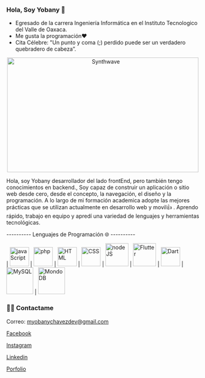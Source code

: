 ### Hola, Soy Yobany 👋
<!--
**yoba95/yoba95** is a ✨ _special_ ✨ repository because its `README.md` (this file) appears on your GitHub profile.
-->

- Egresado de la carrera Ingeniería Informática en el Instituto Tecnologico del Valle de Oaxaca.
- Me gusta la programación❤️
- Cita Célebre: "Un punto  y coma (;) perdido puede ser un verdadero quebradero de cabeza”.
<p align="center"><img src="https://thumbs.gfycat.com/GoodnaturedFondGaur-size_restricted.gif" alt="Synthwave" height="300" width="500"></p>
<div>
 <p>
 Hola, soy Yobany desarrollador del lado frontEnd, pero también tengo conocimientos en backend., Soy capaz de construir un aplicación o sitio web desde cero, desde el concepto, la navegación, el diseño y la programación. A lo largo de mi formación academica adopte las mejores prácticas que se utilizan actualmente en desarrollo web y movil👍 . Aprendo rápido, trabajo en equipo y apredí una variedad de lenguajes y herramientas tecnológicas.
</p>
</div>
---------- Lenguajes de Programación 🌐  ----------

| [<img src="https://user-images.githubusercontent.com/84747234/180591227-236aacb6-3ced-429f-bc9c-e97586e01384.png" alt="javaScript" width="50">](https://javascript.info/) | [<img src="https://user-images.githubusercontent.com/84747234/180591195-81a05ed0-a256-431b-ade6-69076d9f22e3.png" alt="php" width="50">](https://php.net/)  | [<img src="https://user-images.githubusercontent.com/84747234/180591226-5670f362-3a0f-4414-b375-766146e7da50.png" alt="HTML" width="50">](https://devdocs.io/html/)  |  [<img src="https://user-images.githubusercontent.com/84747234/180591276-b98c5b08-afeb-4ebb-b4fd-dd7a95558015.png" alt="CSS" width="50">](https://devdocs.io/css/) |  [<img src="https://user-images.githubusercontent.com/84747234/180591202-ab93aea2-0bd4-4549-b8da-6369373b530e.png" alt="nodeJS" width="60">](https://nodejs.org/es/) | [<img src="https://user-images.githubusercontent.com/84747234/180591182-f966885a-c441-48c1-81ae-6de9313db638.png" alt="Flutter" width="60">](https://flutter.dev/) | [<img src="https://user-images.githubusercontent.com/84747234/180591181-13588022-4e9d-41d4-9190-960963bf4f4b.png" alt="Dart" width="50">](https://dart.dev/) | [<img src="https://user-images.githubusercontent.com/84747234/180591215-ec0f1c06-1928-4e2c-8498-20f05e219d45.png" alt="MySQL" width="70">](https://dev.mysql.com/doc/) | [<img src="https://user-images.githubusercontent.com/84747234/180591277-c8b39799-e783-4b72-a7c9-f518a3c7e5f1.png" alt="MondoDB" width="70">](https://www.mongodb.com/)

<h3> 🤝🏻 Contactame </h3>

<p align="center">

<a>Correo: myobanychavezdev@gmail.com</a>

<a href="https://www.facebook.com/croyoz">Facebook</a>

<a href="https://www.instagram.com/cromitho/">Instagram</a>

<a href="https://www.linkedin.com/authwall?trk=gf&trkInfo=AQEzGb2HY6sBTAAAAYIpjCZ4j6B5IS8ydasad75rZ_7_KPbbgqKUCp1R8quRWsEpeRYPpvY-ne47m1b2Q7WOuaO6e1Zlxw5S8dy1oDtUnHHgpssPsEMZC8UfTnRPNA-VZQ6si_o=&original_referer=https://yoba95.github.io/&sessionRedirect=https%3A%2F%2Fwww.linkedin.com%2Fin%2Fmario-o-4810ba229">Linkedin</a>

<a href="https://yoba95.github.io/PorfolioYobany/"> Porfolio</a>
</p>
